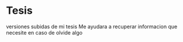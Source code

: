 # Tesis
versiones subidas de mi tesis
Me ayudara a recuperar informacion que necesite en caso de olvide algo
